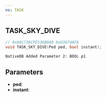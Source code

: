 ```yaml
---
ns: TASK
---
```

## TASK_SKY_DIVE

```c
// 0x601736CFE536B0A0 0xD3874AFA
void TASK_SKY_DIVE(Ped ped, bool instant);
```

```
NativeDB Added Parameter 2: BOOL p1
```

## Parameters
* **ped**: 
* **instant**: 

